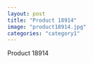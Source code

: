 ```yaml
---
layout: post
title: "Product 18914"
image: "product18914.jpg"
categories: "category1"
---
```

Product 18914
